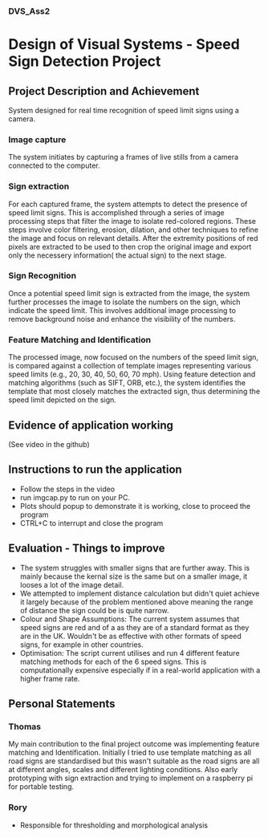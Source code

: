 ### DVS_Ass2
# Design of Visual Systems - Speed Sign Detection Project


## Project Description and Achievement
System designed for real time recognition of speed limit signs using a camera. 

### Image capture
The system initiates by capturing a frames of live stills from a camera connected to the computer.

### Sign extraction
For each captured frame, the system attempts to detect the presence of speed limit signs. This is accomplished through a series of image processing steps that filter the image to isolate red-colored regions. These steps involve color filtering, erosion, dilation, and other techniques to refine the image and focus on relevant details. After the extremity positions of red pixels are extracted to be used to then crop the original image and export only the necessery information( the actual sign) to the next stage.

### Sign Recognition
Once a potential speed limit sign is extracted from the image, the system further processes the image to isolate the numbers on the sign, which indicate the speed limit. This involves additional image processing to remove background noise and enhance the visibility of the numbers.

### Feature Matching and Identification
The processed image, now focused on the numbers of the speed limit sign, is compared against a collection of template images representing various speed limits (e.g., 20, 30, 40, 50, 60, 70 mph). Using feature detection and matching algorithms (such as SIFT, ORB, etc.), the system identifies the template that most closely matches the extracted sign, thus determining the speed limit depicted on the sign.

## Evidence of application working
(See video in the github)

## Instructions to run the application
- Follow the steps in the video
- run imgcap.py to run on your PC.
- Plots should popup to demonstrate it is working, close to proceed the program
- CTRL+C to interrupt and close the program

## Evaluation - Things to improve
- The system struggles with smaller signs that are further away. This is mainly because the kernal size is the same but on a smaller image, it looses a lot of the image detail. 
- We attempted to implement distance calculation but didn't quiet achieve it largely because of the problem mentioned above meaning the range of distance the sign could be is quite narrow.
- Colour and Shape Assumptions: The current system assumes that speed signs are red and of a as they are of a standard format as they are in the UK. Wouldn't be as effective with other formats of speed signs, for example in other countries.
- Optimisation: The script current utilises and run 4 different feature matching methods for each of the 6 speed signs. This is computationally expensive especially if in a real-world application with a higher frame rate. 

## Personal Statements
### Thomas
My main contribution to the final project outcome was implementing feature matching and Identification. Initially I tried to use template matching as all road signs are standardised but this wasn't suitable as the road signs are all at different angles, scales and different lighting conditions.
Also early prototyping with sign extraction and trying to implement on a raspberry pi for portable testing. 

### Rory
- Responsible for thresholding and morphological analysis

